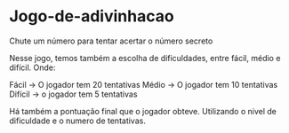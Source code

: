 # Jogo-de-adivinhacao
Chute um número para tentar acertar o número secreto

Nesse jogo, temos também a escolha de dificuldades, entre fácil, médio e difícil.
Onde:

Fácil -> O jogador tem 20 tentativas
Médio -> O jogador tem 10 tentativas
Difícil -> o jogador tem 5 tentativas

Há também a pontuação final que o jogador obteve. Utilizando o nivel de dificuldade e o numero de tentativas.
